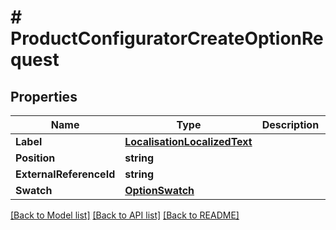 # # ProductConfiguratorCreateOptionRequest


## Properties 


Name | Type | Description | Notes
------------ | ------------- | ------------- | -------------
**Label**| [**LocalisationLocalizedText**](LocalisationLocalizedText.md) |   | [optional]
**Position**| **string** |   | [optional]
**ExternalReferenceId**| **string** |   | [optional]
**Swatch**| [**OptionSwatch**](OptionSwatch.md) |   | [optional]


[[Back to Model list]](../../README.md#models) [[Back to API list]](../../README.md#endpoints) [[Back to README]](../../README.md)

